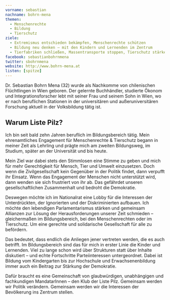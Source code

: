 ```yaml
---
vorname: sebastian
nachname: bohrn-mena
themen:
  - Menschenrechte
  - Bildung
  - Tierschutz
ziele:
  - Extremismus entschieden bekämpfen, Menschenrechte schützen
  - Bildung neu denken – mit den Kindern und Lernenden im Zentrum
  - Tierfabriken schließen, Massentransporte stoppen, Tierschutz stärken
facebook: sebastianbohrnmena
twitter: sbohrnmena
website: http://www.bohrn-mena.at
listen: [spitze]
---
```


Dr. Sebastian Bohrn Mena (32) wurde als Nachkomme von chilenischen Flüchtlingen in Wien geboren. Der gelernte Buchhändler, studierte Ökonom und Integrationsforscher lebt mit seiner Frau und seinem Sohn in Wien, wo er nach beruflichen Stationen in der universitären und außeruniversitären Forschung aktuell in der Volksbildung tätig ist.

## Warum Liste Pilz?

Ich bin seit bald zehn Jahren beruflich im Bildungsbereich tätig. Mein ehrenamtliches Engagement für Menschenrechte & Tierschutz begann in meiner Zeit als Lehrling und prägte mich am zweiten Bildungsweg, im Studium, später an der Universität und bis heute.

Mein Ziel war dabei stets den Stimmlosen eine Stimme zu geben und mich für mehr Gerechtigkeit für Mensch, Tier und Umwelt einzusetzen. Doch wenn die Zivilgesellschaft kein Gegenüber in der Politik findet, dann verpufft ihr Einsatz. Wenn das Engagement der Menschen nicht unterstützt wird, dann wenden sie sich frustriert von ihr ab. Das gefährdet unseren gesellschaftlichen Zusammenhalt und bedroht die Demokratie.

Deswegen möchte ich im Nationalrat eine Lobby für die Interessen der Unterdrückten, der Ignorierten und der Diskriminierten aufbauen. Ich möchte den lebendigen Parlamentarismus stärken und gemeinsam Allianzen zur Lösung der Herausforderungen unserer Zeit schmieden – gleichermaßen im Bildungsbereich, bei den Menschenrechten oder im Tierschutz. Um eine gerechte und solidarische Gesellschaft für alle zu befördern.

Das bedeutet, dass endlich die Anliegen jener vertreten werden, die es auch betrifft. Im Bildungsbereich sind das für mich in erster Linie die Kinder und Lernenden. Viel zu lange schon wird über Strukturen statt über Inhalte diskutiert – und echte Fortschritte Parteiinteressen untergeordnet. Dabei ist Bildung vom Kindergarten bis zur Hochschule und Erwachsenenbildung immer auch ein Beitrag zur Stärkung der Demokratie.

Dafür braucht es eine Gemeinschaft von glaubwürdigen, unabhängigen und fachkundigen MandatarInnen – den Klub der Liste Pilz. Gemeinsam werden wir Politik verändern. Gemeinsam werden wir die Interessen der Bevölkerung ins Zentrum stellen.